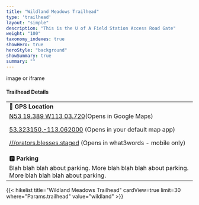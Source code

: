 ```yaml
---
title: "Wildland Meadows Trailhead"
type: 'trailhead'
layout: "simple"
description: "This is the U of A Field Station Access Road Gate"
weight: "100"
taxonomy_indexes: true
showHero: true
heroStyle: "background"
showSummary: true
summary: ""
---
```

<div class="flex flex-col text-surface shadow-secondary-1 dark:bg-surface-dark dark:text-white max-w-max lg:flex-row h-auto sm:pb-10">
<div class="w-full lg:w-1/2" style="margin-bottom: 20px;">
image or iframe
</div>
  <div class="flex flex-col justify-start pl-5 lg:w-1/2">
    <h4 class="text-xl font-large mt-0">Trailhead Details</h4>
      <table width=100% class="w-full">
      <tbody>
        <tr>
          <td valign="top" width="100%" class="mb-2 text-base" colspan="2"><b>🧭 GPS Location</b></td>
        </tr>
        <tr>
          <td valign="top" colspan="2" class="my-4 text-base"><a href="https://maps.app.goo.gl/6h673fiPbQmK1jLU9" target="_blank">N53 19.389 W113 03.720</a>(Opens in Google Maps)</br>          
          <p><a href="geo:53.323150,-113.062000">53.323150,-113.062000</a> (Opens in your default map app)</p>
          <p><a href="orators.blesses.staged://show?threewords=orators.blesses.staged">///orators.blesses.staged</a> (Opens in what3words - mobile only)</p>
          </td>
        </tr>
        <tr>
          <td valign="top" class="mb-2 text-base"><b>🅿️ Parking</b></td>
        </tr>
        <tr>
          <td valign="top" colspan="2" class="my-4 text-base">Blah blah blah about parking. More blah blah blah about parking. More blah blah blah about parking.</td>
        </tr>
      </tbody>
      </table>
    </p>
  </div>
</div>

{{< hikelist title="Wildland Meadows Trailhead" cardView=true limit=30 where="Params.trailhead" value="wildland" >}}
